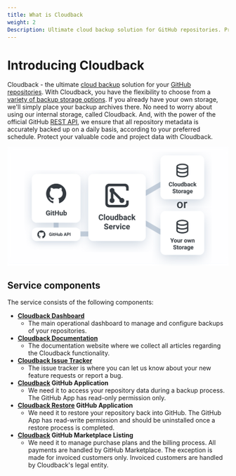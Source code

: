 ```yaml
---
title: What is Cloudback
weight: 2
Description: Ultimate cloud backup solution for GitHub repositories. Protect your code and data with Cloudback.
---
```


# Introducing Cloudback

Cloudback - the ultimate [cloud backup](https://en.wikipedia.org/wiki/Remote_backup_service) solution for your [GitHub repositories](https://docs.github.com/en/github/creating-cloning-and-archiving-repositories/creating-a-repository-on-github/about-repositories). With Cloudback, you have the flexibility to choose from a [variety of backup storage options](/features/customer-storages). If you already have your own storage, we'll simply place your backup archives there. No need to worry about using our internal storage, called Cloudback. And, with the power of the official GitHub [REST API](https://docs.github.com/en/rest), we ensure that all repository metadata is accurately backed up on a daily basis, according to your preferred schedule. Protect your valuable code and project data with Cloudback.

![infrastructure](/static/infrastructure.svg)

## Service components

The service consists of the following components:

- **[Cloudback Dashboard](https://cloudback.it)**
    - The main operational dashboard to manage and configure backups of your repositories.
- **[Cloudback Documentation](https://docs.cloudback.it)**
    - The documentation website where we collect all articles regarding the Cloudback functionality.
- **[Cloudback Issue Tracker](https://github.com/cloudback/issue-tracker/issues)**
    - The issue tracker is where you can let us know about your new feature requests or report a bug.
- **[Cloudback](https://github.com/apps/cloudback) GitHub Application** 
    - We need it to access your repository data during a backup process. The GitHub App has read-only permission only.
- **[Cloudback Restore](https://github.com/apps/cloudback-restore) GitHub Application**
    - We need it to restore your repository back into GitHub. The GitHub App has read-write permission and should be uninstalled once a restore process is completed.
- **[Cloudback](https://github.com/marketplace/cloudback) GitHub Marketplace Listing**
    - We need it to manage purchase plans and the billing process. All payments are handled by GitHub Marketplace. The exception is made for invoiced customers only. Invoiced customers are handled by Cloudback's legal entity.

